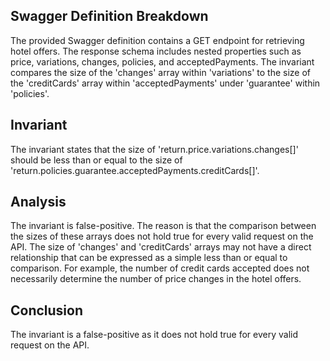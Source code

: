 ## Swagger Definition Breakdown
The provided Swagger definition contains a GET endpoint for retrieving hotel offers. The response schema includes nested properties such as price, variations, changes, policies, and acceptedPayments. The invariant compares the size of the 'changes' array within 'variations' to the size of the 'creditCards' array within 'acceptedPayments' under 'guarantee' within 'policies'.

## Invariant
The invariant states that the size of 'return.price.variations.changes[]' should be less than or equal to the size of 'return.policies.guarantee.acceptedPayments.creditCards[]'.

## Analysis
The invariant is false-positive. The reason is that the comparison between the sizes of these arrays does not hold true for every valid request on the API. The size of 'changes' and 'creditCards' arrays may not have a direct relationship that can be expressed as a simple less than or equal to comparison. For example, the number of credit cards accepted does not necessarily determine the number of price changes in the hotel offers.

## Conclusion
The invariant is a false-positive as it does not hold true for every valid request on the API.
